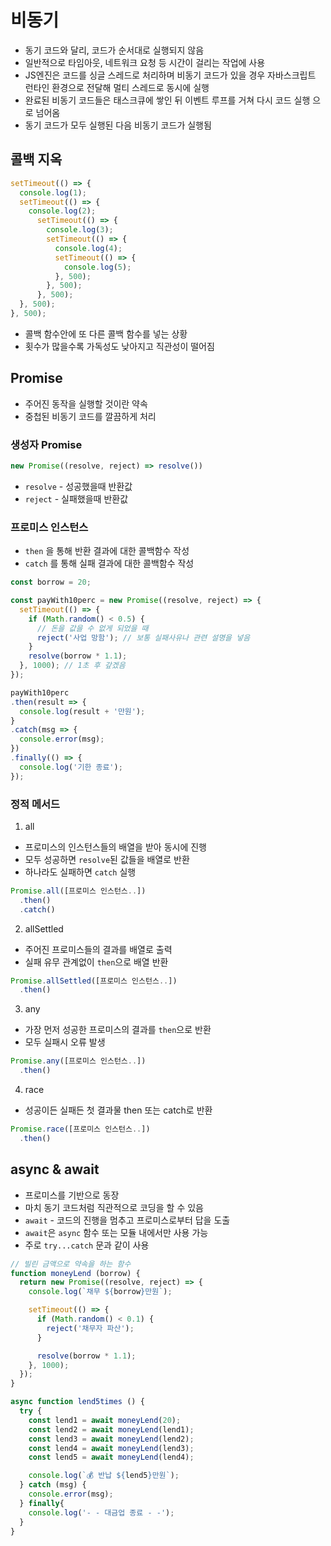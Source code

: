 # 비동기
* 동기 코드와 달리, 코드가 순서대로 실행되지 않음
* 일반적으로 타임아웃, 네트워크 요청 등 시간이 걸리는 작업에 사용
* JS엔진은 코드를 싱글 스레드로 처리하며 비동기 코드가 있을 경우 자바스크립트 런타인 환경으로 전달해 멀티 스레드로 동시에 실행
* 완료된 비동기 코드들은 태스크큐에 쌓인 뒤 이벤트 루프를 거쳐 다시 코드 실행 으로 넘어옴
* 동기 코드가 모두 실행된 다음 비동기 코드가 실행됨
## 콜백 지옥
```js
setTimeout(() => {
  console.log(1);
  setTimeout(() => {
    console.log(2);
      setTimeout(() => {
        console.log(3);
        setTimeout(() => {
          console.log(4);
          setTimeout(() => {
            console.log(5);
          }, 500);
        }, 500);
      }, 500);
  }, 500);
}, 500);
```
* 콜백 함수안에 또 다른 콜백 함수를 넣는 상황
* 횟수가 많을수록 가독성도 낮아지고 직관성이 떨어짐

## Promise
* 주어진 동작을 실행할 것이란 약속
* 중첩된 비동기 코드를 깔끔하게 처리
### 생성자 Promise
```js
new Promise((resolve, reject) => resolve())
```
* `resolve` - 성공했을때 반환값
* `reject` - 실패했을때 반환값
### 프로미스 인스턴스
* `then` 을 통해 반환 결과에 대한 콜백함수 작성
* `catch` 를 통해 실패 결과에 대한 콜백함수 작성
```js
const borrow = 20;

const payWith10perc = new Promise((resolve, reject) => {
  setTimeout(() => {
    if (Math.random() < 0.5) {
      // 돈을 값을 수 없게 되었을 때
      reject('사업 망함'); // 보통 실패사유나 관련 설명을 넣음
    }
    resolve(borrow * 1.1);
  }, 1000); // 1초 후 갚겠음
});

payWith10perc
.then(result => {
  console.log(result + '만원');
}
.catch(msg => {
  console.error(msg);
})
.finally(() => {
  console.log('기한 종료');
});
```
### 정적 메서드
1. all
* 프로미스의 인스턴스들의 배열을 받아 동시에 진행
* 모두 성공하면 `resolve`된 값들을 배열로 반환
* 하나라도 실패하면 `catch` 실행
```js
Promise.all([프로미스 인스턴스..])
  .then()
  .catch()
```
2. allSettled
* 주어진 프로미스들의 결과를 배열로 출력
* 실패 유무 관계없이 `then`으로 배열 반환
```js
Promise.allSettled([프로미스 인스턴스..])
  .then()
```
3. any
* 가장 먼저 성공한 프로미스의 결과를 `then`으로 반환
* 모두 실패시 오류 발생
```js
Promise.any([프로미스 인스턴스..])
  .then()
```
4. race
* 성공이든 실패든 첫 결과물 then 또는 catch로 반환
```js
Promise.race([프로미스 인스턴스..])
  .then()
```
## async & await
* 프로미스를 기반으로 동장
* 마치 동기 코드처럼 직관적으로 코딩을 할 수 있음
* `await` - 코드의 진행을 멈추고 프로미스로부터 답을 도출
* `await`은 `async` 함수 또는 모듈 내에서만 사용 가능
* 주로 `try...catch` 문과 같이 사용
```js
// 빌린 금액으로 약속을 하는 함수
function moneyLend (borrow) {
  return new Promise((resolve, reject) => {
    console.log(`채무 ${borrow}만원`);

    setTimeout(() => {
      if (Math.random() < 0.1) {
        reject('채무자 파산');
      }

      resolve(borrow * 1.1);
    }, 1000);
  });
}

async function lend5times () {
  try {
    const lend1 = await moneyLend(20);
    const lend2 = await moneyLend(lend1);
    const lend3 = await moneyLend(lend2);
    const lend4 = await moneyLend(lend3);
    const lend5 = await moneyLend(lend4);

    console.log(`💰 반납 ${lend5}만원`);
  } catch (msg) {
    console.error(msg);
  } finally{
    console.log('- - 대금업 종료 - -');
  }
}
```